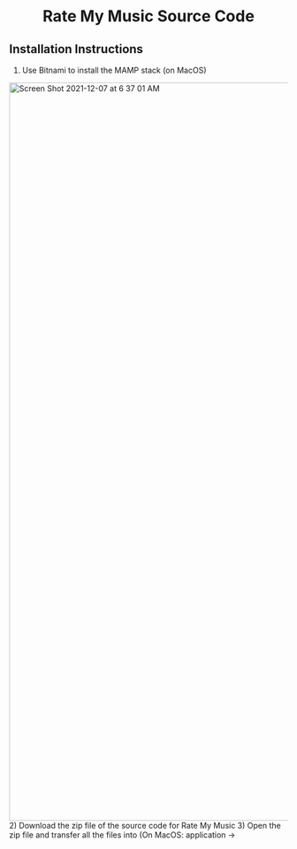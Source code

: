 # <h1 align="center">Rate My Music Source Code </h1>

## Installation Instructions
1) Use Bitnami to install the MAMP stack (on MacOS)
<img width="1334" alt="Screen Shot 2021-12-07 at 6 37 01 AM" src="https://user-images.githubusercontent.com/90287606/145031841-16766fa2-1329-40ea-b9c6-2fe3824d81d7.png">
2) Download the zip file of the source code for Rate My Music
3) Open the zip file and transfer all the files into (On MacOS: application &#8594; 


